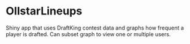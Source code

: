 # OllstarLineups
Shiny app that uses DraftKing contest data and graphs how frequent a player is drafted. Can subset graph to view one or multiple users.
